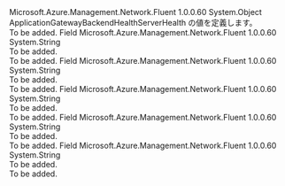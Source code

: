 <Type Name="ApplicationGatewayBackendHealthServerHealth" FullName="Microsoft.Azure.Management.Network.Fluent.Models.ApplicationGatewayBackendHealthServerHealth">
  <TypeSignature Language="C#" Value="public static class ApplicationGatewayBackendHealthServerHealth" />
  <TypeSignature Language="ILAsm" Value=".class public auto ansi abstract sealed beforefieldinit ApplicationGatewayBackendHealthServerHealth extends System.Object" />
  <TypeSignature Language="DocId" Value="T:Microsoft.Azure.Management.Network.Fluent.Models.ApplicationGatewayBackendHealthServerHealth" />
  <TypeSignature Language="VB.NET" Value="Public Class ApplicationGatewayBackendHealthServerHealth" />
  <TypeSignature Language="F#" Value="type ApplicationGatewayBackendHealthServerHealth = class" />
  <AssemblyInfo>
    <AssemblyName>Microsoft.Azure.Management.Network.Fluent</AssemblyName>
    <AssemblyVersion>1.0.0.60</AssemblyVersion>
  </AssemblyInfo>
  <Base>
    <BaseTypeName>System.Object</BaseTypeName>
  </Base>
  <Interfaces />
  <Docs>
    <summary>
            ApplicationGatewayBackendHealthServerHealth の値を定義します。
            </summary>
    <remarks>To be added.</remarks>
  </Docs>
  <Members>
    <Member MemberName="Down">
      <MemberSignature Language="C#" Value="public const string Down;" />
      <MemberSignature Language="ILAsm" Value=".field public static literal string Down" />
      <MemberSignature Language="DocId" Value="F:Microsoft.Azure.Management.Network.Fluent.Models.ApplicationGatewayBackendHealthServerHealth.Down" />
      <MemberSignature Language="VB.NET" Value="Public Const Down As String " />
      <MemberSignature Language="F#" Value="val mutable Down : string" Usage="Microsoft.Azure.Management.Network.Fluent.Models.ApplicationGatewayBackendHealthServerHealth.Down" />
      <MemberType>Field</MemberType>
      <AssemblyInfo>
        <AssemblyName>Microsoft.Azure.Management.Network.Fluent</AssemblyName>
        <AssemblyVersion>1.0.0.60</AssemblyVersion>
      </AssemblyInfo>
      <ReturnValue>
        <ReturnType>System.String</ReturnType>
      </ReturnValue>
      <Docs>
        <summary>To be added.</summary>
        <remarks>To be added.</remarks>
      </Docs>
    </Member>
    <Member MemberName="Draining">
      <MemberSignature Language="C#" Value="public const string Draining;" />
      <MemberSignature Language="ILAsm" Value=".field public static literal string Draining" />
      <MemberSignature Language="DocId" Value="F:Microsoft.Azure.Management.Network.Fluent.Models.ApplicationGatewayBackendHealthServerHealth.Draining" />
      <MemberSignature Language="VB.NET" Value="Public Const Draining As String " />
      <MemberSignature Language="F#" Value="val mutable Draining : string" Usage="Microsoft.Azure.Management.Network.Fluent.Models.ApplicationGatewayBackendHealthServerHealth.Draining" />
      <MemberType>Field</MemberType>
      <AssemblyInfo>
        <AssemblyName>Microsoft.Azure.Management.Network.Fluent</AssemblyName>
        <AssemblyVersion>1.0.0.60</AssemblyVersion>
      </AssemblyInfo>
      <ReturnValue>
        <ReturnType>System.String</ReturnType>
      </ReturnValue>
      <Docs>
        <summary>To be added.</summary>
        <remarks>To be added.</remarks>
      </Docs>
    </Member>
    <Member MemberName="Partial">
      <MemberSignature Language="C#" Value="public const string Partial;" />
      <MemberSignature Language="ILAsm" Value=".field public static literal string Partial" />
      <MemberSignature Language="DocId" Value="F:Microsoft.Azure.Management.Network.Fluent.Models.ApplicationGatewayBackendHealthServerHealth.Partial" />
      <MemberSignature Language="VB.NET" Value="Public Const Partial As String " />
      <MemberSignature Language="F#" Value="val mutable Partial : string" Usage="Microsoft.Azure.Management.Network.Fluent.Models.ApplicationGatewayBackendHealthServerHealth.Partial" />
      <MemberType>Field</MemberType>
      <AssemblyInfo>
        <AssemblyName>Microsoft.Azure.Management.Network.Fluent</AssemblyName>
        <AssemblyVersion>1.0.0.60</AssemblyVersion>
      </AssemblyInfo>
      <ReturnValue>
        <ReturnType>System.String</ReturnType>
      </ReturnValue>
      <Docs>
        <summary>To be added.</summary>
        <remarks>To be added.</remarks>
      </Docs>
    </Member>
    <Member MemberName="Unknown">
      <MemberSignature Language="C#" Value="public const string Unknown;" />
      <MemberSignature Language="ILAsm" Value=".field public static literal string Unknown" />
      <MemberSignature Language="DocId" Value="F:Microsoft.Azure.Management.Network.Fluent.Models.ApplicationGatewayBackendHealthServerHealth.Unknown" />
      <MemberSignature Language="VB.NET" Value="Public Const Unknown As String " />
      <MemberSignature Language="F#" Value="val mutable Unknown : string" Usage="Microsoft.Azure.Management.Network.Fluent.Models.ApplicationGatewayBackendHealthServerHealth.Unknown" />
      <MemberType>Field</MemberType>
      <AssemblyInfo>
        <AssemblyName>Microsoft.Azure.Management.Network.Fluent</AssemblyName>
        <AssemblyVersion>1.0.0.60</AssemblyVersion>
      </AssemblyInfo>
      <ReturnValue>
        <ReturnType>System.String</ReturnType>
      </ReturnValue>
      <Docs>
        <summary>To be added.</summary>
        <remarks>To be added.</remarks>
      </Docs>
    </Member>
    <Member MemberName="Up">
      <MemberSignature Language="C#" Value="public const string Up;" />
      <MemberSignature Language="ILAsm" Value=".field public static literal string Up" />
      <MemberSignature Language="DocId" Value="F:Microsoft.Azure.Management.Network.Fluent.Models.ApplicationGatewayBackendHealthServerHealth.Up" />
      <MemberSignature Language="VB.NET" Value="Public Const Up As String " />
      <MemberSignature Language="F#" Value="val mutable Up : string" Usage="Microsoft.Azure.Management.Network.Fluent.Models.ApplicationGatewayBackendHealthServerHealth.Up" />
      <MemberType>Field</MemberType>
      <AssemblyInfo>
        <AssemblyName>Microsoft.Azure.Management.Network.Fluent</AssemblyName>
        <AssemblyVersion>1.0.0.60</AssemblyVersion>
      </AssemblyInfo>
      <ReturnValue>
        <ReturnType>System.String</ReturnType>
      </ReturnValue>
      <Docs>
        <summary>To be added.</summary>
        <remarks>To be added.</remarks>
      </Docs>
    </Member>
  </Members>
</Type>